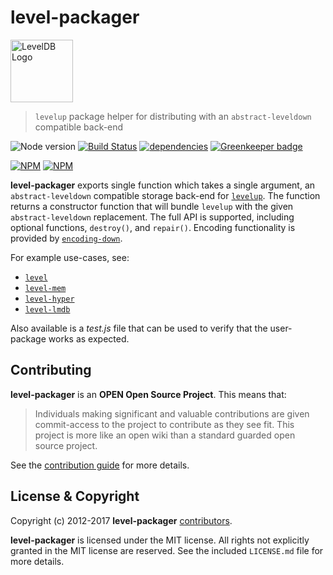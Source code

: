 level-packager
==============

<img alt="LevelDB Logo" height="100" src="http://leveldb.org/img/logo.svg">

> `levelup` package helper for distributing with an `abstract-leveldown` compatible back-end

![Node version](https://img.shields.io/badge/Node.js-%3E%3D6.0.0-orange.svg?style=flat-square)
[![Build Status](https://secure.travis-ci.org/Level/packager.png)](http://travis-ci.org/Level/packager)
[![dependencies](https://david-dm.org/Level/packager.svg)](https://david-dm.org/level/packager)
[![Greenkeeper badge](https://badges.greenkeeper.io/Level/packager.svg)](https://greenkeeper.io/)

[![NPM](https://nodei.co/npm/level-packager.png?stars&downloads)](https://nodei.co/npm/level-packager/)
[![NPM](https://nodei.co/npm-dl/level-packager.png)](https://nodei.co/npm/level-packager/)

**level-packager** exports single function which takes a single argument, an `abstract-leveldown` compatible storage back-end for [`levelup`](https://github.com/Level/levelup). The function returns a constructor function that will bundle `levelup` with the given `abstract-leveldown` replacement. The full API is supported, including optional functions, `destroy()`, and `repair()`. Encoding functionality is provided by [`encoding-down`](https://github.com/Level/encoding-down).

For example use-cases, see:

* [`level`](https://github.com/Level/level)
* [`level-mem`](https://github.com/Level/level-mem)
* [`level-hyper`](https://github.com/Level/level-hyper)
* [`level-lmdb`](https://github.com/Level/level-lmdb)

Also available is a *test.js* file that can be used to verify that the user-package works as expected.

<a name="contributing"></a>
Contributing
------------

**level-packager** is an **OPEN Open Source Project**. This means that:

> Individuals making significant and valuable contributions are given commit-access to the project to contribute as they see fit. This project is more like an open wiki than a standard guarded open source project.

See the [contribution guide](https://github.com/Level/community/blob/master/CONTRIBUTING.md) for more details.

<a name="license"></a>
License &amp; Copyright
-------------------

Copyright (c) 2012-2017 **level-packager** [contributors](https://github.com/level/community#contributors).

**level-packager** is licensed under the MIT license. All rights not explicitly granted in the MIT license are reserved. See the included `LICENSE.md` file for more details.
